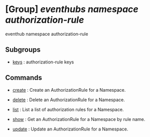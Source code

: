 # [Group] _eventhubs namespace authorization-rule_

eventhub namespace authorization-rule

## Subgroups

- [keys](/Commands/eventhubs/namespace/authorization-rule/keys/readme.md)
: authorization-rule keys

## Commands

- [create](/Commands/eventhubs/namespace/authorization-rule/_create.md)
: Create an AuthorizationRule for a Namespace.

- [delete](/Commands/eventhubs/namespace/authorization-rule/_delete.md)
: Delete an AuthorizationRule for a Namespace.

- [list](/Commands/eventhubs/namespace/authorization-rule/_list.md)
: List a list of authorization rules for a Namespace.

- [show](/Commands/eventhubs/namespace/authorization-rule/_show.md)
: Get an AuthorizationRule for a Namespace by rule name.

- [update](/Commands/eventhubs/namespace/authorization-rule/_update.md)
: Update an AuthorizationRule for a Namespace.
